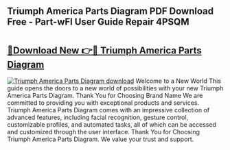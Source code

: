 ## Triumph America Parts Diagram PDF Download Free - Part-wFl User Guide Repair 4PSQM

# <h2><a href="http://dfo2mpm.blite.top/?on=Triumph+America+Parts+Diagram">🔗Download New 👉🔴 Triumph America Parts Diagram</a></h2>

[![Triumph America Parts Diagram download](https://i.imgur.com/lujVjoI.png)](http://dfo2mpm.blite.top/?on=Triumph+America+Parts+Diagram)
Welcome to a New World This guide opens the doors to a new world of possibilities with your new Triumph America Parts Diagram. Thank You for Choosing Brand Name We are committed to providing you with exceptional products and services. Triumph America Parts Diagram comes with an impressive collection of advanced features, including facial recognition, gesture control, customizable profiles, and automated tasks, all of which can be accessed and customized through the user interface. Thank You for Choosing Triumph America Parts Diagram. We value your trust and support.
